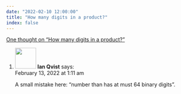 ```yaml
---
date: "2022-02-10 12:00:00"
title: "How many digits in a product?"
index: false
---
```


[One thought on &ldquo;How many digits in a product?&rdquo;](/lemire/blog/2022/02-10-how-many-digits-in-a-product)

<ol class="comment-list">
<li id="comment-620596" class="comment even thread-even depth-1">
<div class="comment-author vcard">
<img alt src="https://secure.gravatar.com/avatar/13696776c869cc03c5a0c8af70d595ea?s=56&#038;d=mm&#038;r=g" srcset="https://secure.gravatar.com/avatar/13696776c869cc03c5a0c8af70d595ea?s=112&#038;d=mm&#038;r=g 2x" class="avatar avatar-56 photo" height="56" width="56" decoding="async" /> <b class="fn">Ian Qvist</b> <span class="says">says:</span> </div>
<div class="comment-metadata"><time datetime="2022-02-13T01:11:20+00:00">February 13, 2022 at 1:11 am</time></a> </div>
<div class="comment-content">
<p>A small mistake here: &ldquo;number than has at must 64 binary digits&rdquo;.</p>
</div>
</li>
</ol>
